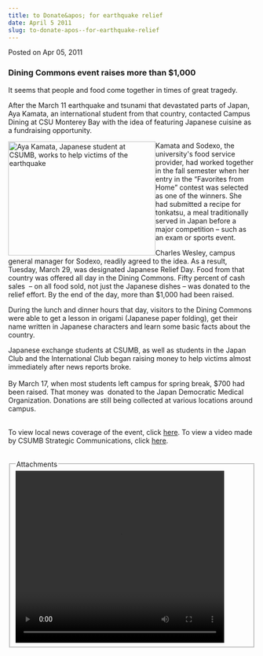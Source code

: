 ```yaml
---
title: to Donate&apos; for earthquake relief
date: April 5 2011
slug: to-donate-apos--for-earthquake-relief
---
```





<span class="date">Posted on Apr 05, 2011    </span>
<h3>Dining Commons event raises more than $1,000</h3>
<p>It seems that people and food come together in times of great
tragedy.</p>
<p>After the March 11 earthquake and tsunami that devastated parts
of Japan, Aya Kamata, an international student from that country,
contacted Campus Dining at CSU Monterey Bay with the idea of
featuring Japanese cuisine as a fundraising opportunity.</p>
<p><img alt="Aya Kamata, Japanese student at CSUMB, works to help victims of the earthquake" src="http://news.csumb.edu/sites/default/files/65/attachments/news/images/ayarecipesfromhomewinner_000.jpg" style="width:300px; height:232px; float:left">Kamata and Sodexo,
the university&apos;s food service provider, had worked together in the
fall semester when her entry in the &#x201C;Favorites from Home&#x201D; contest
was selected as one of the winners. She had submitted a recipe for
tonkatsu, a meal traditionally served in Japan before a major
competition &#x2013; such as an exam or sports event.</img></p>
<p>Charles Wesley, campus general manager for Sodexo, readily
agreed to the idea. As a result, Tuesday, March 29, was designated
Japanese Relief Day. Food from that country was offered all day in
the Dining Commons. Fifty percent of cash sales&#xA0; &#x2013; on all food
sold, not just the Japanese dishes &#x2013; was donated to the relief
effort. By the end of the day, more than $1,000 had been
raised.</p>
<p>During the lunch and dinner hours that day, visitors to the
Dining Commons were able to get a lesson in origami (Japanese paper
folding), get their name written in Japanese characters and learn
some basic facts about the country.</p>
<p>Japanese exchange students at CSUMB, as well as students in the
Japan Club and the International Club began raising money to help
victims almost immediately after news reports broke.<br>
<br>
By March 17, when most students left campus for spring break, $700
had been raised. That money was&#xA0; donated to the Japan
Democratic Medical Organization. Donations are still being
collected at various locations around campus.</br></br></p>
<p>To view local news coverage of the event, click <a href="http://www.flickr.com/photos/csumbdiningserv/5572360917/" rel="nofollow">here</a>. To view a video made by CSUMB Strategic
Communications, click <a href="http://www.youtube.com/watch?v=GvBxchvVoJU" rel="nofollow">here</a>.<br>
&#xA0;</br></p>
<fieldset class="fieldgroup group-attachments">
<legend>Attachments</legend>
<div class="field field-type-emvideo field-field-attach-video">
<div class="field-items">
<div class="field-item odd">
<div class="emvideo emvideo-video emvideo-youtube">
<div class="emfield-emvideo emfield-emvideo-youtube">
<div id="emvideo-youtube-flash-wrapper-1">
<!--<object type="application/x-shockwave-flash" height="350" width="425" data="http://www.youtube.com/v/GvBxchvVoJU&amp;rel=0&amp;enablejsapi=1&amp;playerapiid=ytplayer&amp;fs=1" id="emvideo-youtube-flash-1">
          <param name="movie" value="http://www.youtube.com/v/GvBxchvVoJU&amp;rel=0&amp;enablejsapi=1&amp;playerapiid=ytplayer&amp;fs=1" />
          <param name="allowScriptAccess" value="sameDomain"/>
          <param name="quality" value="best"/>
          <param name="allowFullScreen" value="true"/>
          <param name="bgcolor" value="#FFFFFF"/>
          <param name="scale" value="noScale"/>
          <param name="salign" value="TL"/>
          <param name="FlashVars" value="playerMode=embedded" />
          <param name="wmode" value="transparent" />
        </object>-->
<video controls="" width="425" height="350">
<source src="http://r10---sn-o097znez.googlevideo.com/videoplayback?initcwndbps=3941250&amp;mt=1422327191&amp;mm=31&amp;expire=1422348869&amp;ipbits=0&amp;id=o-AODfSUxvS-iWHWoAw5hg-SGQ9Uv0m-BYEFuHK4G9io67&amp;upn=GeqOsy4cdxM&amp;signature=77E09AFDEC6BC97395F60E668F24E3E5F5D5C473.D27F90FFD30BFB6DF6848C78474135A94A67B0D9&amp;ip=198.189.249.65&amp;key=yt5&amp;itag=18&amp;pl=23&amp;sparams=dur,id,initcwndbps,ip,ipbits,itag,mm,ms,mv,pl,ratebypass,source,upn,expire&amp;dur=84.799&amp;mv=m&amp;sver=3&amp;source=youtube&amp;fexp=900718,907263,916104,923368,927622,929821,930676,936121,9406392,941004,943917,947225,948124,952302,952605,952901,955301,957103,957105,957201,959701&amp;ms=au&amp;ratebypass=yes&amp;name=GvBxchvVoJU" type="video/mp4"/></video></div>
</div>
</div>
</div>
</div>
</div>
</fieldset>





